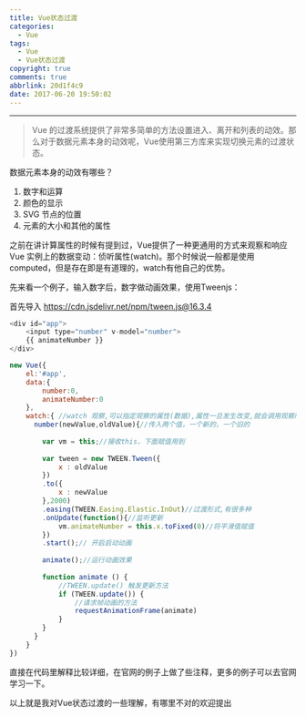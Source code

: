 ```yaml
---
title: Vue状态过渡
categories:
  - Vue
tags:
  - Vue
  - Vue状态过渡
copyright: true
comments: true
abbrlink: 20d1f4c9
date: 2017-06-20 19:50:02
---
```


<hr style='filter:progid:DXImageTransform.Microsoft.Glow(color=#FF0000,strength=10)' color='#FF0000' size='1' />

> Vue 的过渡系统提供了非常多简单的方法设置进入、离开和列表的动效。那么对于数据元素本身的动效呢，Vue使用第三方库来实现切换元素的过渡状态。

<!--more-->

数据元素本身的动效有哪些？

1. 数字和运算
2. 颜色的显示
3. SVG 节点的位置
4. 元素的大小和其他的属性

之前在讲计算属性的时候有提到过，Vue提供了一种更通用的方式来观察和响应 Vue 实例上的数据变动：侦听属性(watch)。那个时候说一般都是使用computed，但是存在即是有道理的，watch有他自己的优势。

先来看一个例子，输入数字后，数字做动画效果，使用Tweenjs：

首先导入 https://cdn.jsdelivr.net/npm/tween.js@16.3.4

```javascript
<div id="app">
	<input type="number" v-model="number">
	{{ animateNumber }}
</div>
```

```javascript
new Vue({
	el:'#app',
	data:{
		number:0,
		animateNumber:0
	},
	watch:{ //watch 观察,可以指定观察的属性(数据),属性一旦发生改变,就会调用观察所对应属性的 函数
	  number(newValue,oldValue){//传入两个值，一个新的，一个旧的
		
		var vm = this;//接收this，下面赋值用到
		
		var tween = new TWEEN.Tween({
			x : oldValue
		})
		.to({
			x : newValue
		},2000)
		.easing(TWEEN.Easing.Elastic.InOut)//过渡形式,有很多种
		.onUpdate(function(){//监听更新
			vm.animateNumber = this.x.toFixed(0)//将平滑值赋值
		})
		.start();// 开启启动动画
		
		animate();//运行动画效果
 
		function animate () {
			//TWEEN.update() 触发更新方法
	        if (TWEEN.update()) {
				//请求帧动画的方法				        
	        	requestAnimationFrame(animate)
	        }
	    }
	  }
	}
})
```

直接在代码里解释比较详细，在官网的例子上做了些注释，更多的例子可以去官网学习一下。

以上就是我对Vue状态过渡的一些理解，有哪里不对的欢迎提出


